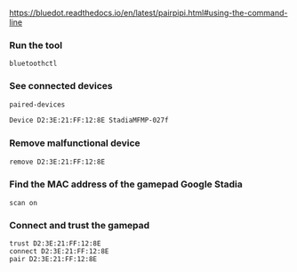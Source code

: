 
https://bluedot.readthedocs.io/en/latest/pairpipi.html#using-the-command-line

### Run the tool

```
bluetoothctl
```


### See connected devices

```bash
paired-devices

Device D2:3E:21:FF:12:8E StadiaMFMP-027f
```

### Remove malfunctional device

```bash
remove D2:3E:21:FF:12:8E

```

### Find the MAC address of the gamepad Google Stadia
```
scan on
```


### Connect and trust the gamepad
```
trust D2:3E:21:FF:12:8E
connect D2:3E:21:FF:12:8E
pair D2:3E:21:FF:12:8E
```
